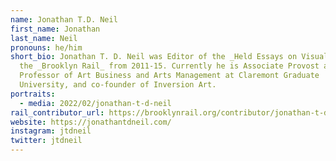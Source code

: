 ```yaml
---
name: Jonathan T.D. Neil
first_name: Jonathan
last_name: Neil
pronouns: he/him
short_bio: Jonathan T. D. Neil was Editor of the _Held Essays on Visual Art_ for
  the _Brooklyn Rail_ from 2011-15. Currently he is Associate Provost and
  Professor of Art Business and Arts Management at Claremont Graduate
  University, and co-founder of Inversion Art.
portraits:
  - media: 2022/02/jonathan-t-d-neil
rail_contributor_url: https://brooklynrail.org/contributor/jonathan-t-d-neil
website: https://jonathantdneil.com/
instagram: jtdneil
twitter: jtdneil
---
```

